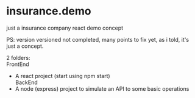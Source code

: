 # insurance.demo
just a insurance company react demo concept

PS: version versioned not completed, many points to fix yet, as i told, it's just a concept.


2 folders: </br>
FrontEnd
   - A react project (start using npm start) </br>
BackEnd
   - A node (express) project to simulate an API to some basic operations
  
